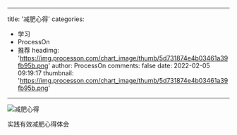 
---
title: '减肥心得'
categories: 
 - 学习
 - ProcessOn
 - 推荐
headimg: 'https://img.processon.com/chart_image/thumb/5d731874e4b03461a39fb95b.png'
author: ProcessOn
comments: false
date: 2022-02-05 09:19:17
thumbnail: 'https://img.processon.com/chart_image/thumb/5d731874e4b03461a39fb95b.png'
---

<div>   
<img class="thumb" alt="减肥心得" src="https://img.processon.com/chart_image/thumb/5d731874e4b03461a39fb95b.png" referrerpolicy="no-referrer">
<p>实践有效减肥心得体会</p>  
</div>
            